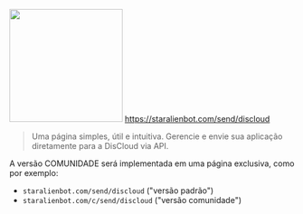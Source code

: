<a><img width="200" src="https://i.imgur.com/SlQVgxr.png"/></a> https://staralienbot.com/send/discloud
> Uma página simples, útil e intuitiva. Gerencie e envie sua aplicação diretamente para a DisCloud via API.

A versão COMUNIDADE será implementada em uma página exclusiva, como por exemplo: 
- `staralienbot.com/send/discloud` ("versão padrão")
- `staralienbot.com/c/send/discloud` ("versão comunidade")
